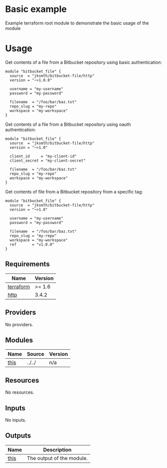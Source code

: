 # Basic example

Example terraform root module to demonstrate the basic usage of the module

# Usage

Get contents of a file from a Bitbucket repository using basic authentication:
```hcl
module "bitbucket_file" {
  source  = "jksmth/bitbucket-file/http"
  version = "~>1.0.0"

  username = "my-username"
  password = "my-password"

  filename  = "/foo/bar/baz.txt"
  repo_slug = "my-repo"
  workspace = "my-workspace"
}
```

Get contents of a file from a Bitbucket repository using oauth authentication:
```hcl
module "bitbucket_file" {
  source  = "jksmth/bitbucket-file/http"
  version = "~>1.0"

  client_id     = "my-client-id"
  client_secret = "my-client-secret"

  filename  = "/foo/bar/baz.txt"
  repo_slug = "my-repo"
  workspace = "my-workspace"
}
```

Get contents of file from a Bitbucket repository from a specific tag:
```hcl
module "bitbucket_file" {
  source  = "jksmth/bitbucket-file/http"
  version = "~>1.0"

  username = "my-username"
  password = "my-password"

  filename  = "/foo/bar/baz.txt"
  repo_slug = "my-repo"
  workspace = "my-workspace"
  ref       = "v1.0.0"
}
```

<!-- BEGINNING OF PRE-COMMIT-TERRAFORM DOCS HOOK -->
## Requirements

| Name | Version |
|------|---------|
| <a name="requirement_terraform"></a> [terraform](#requirement\_terraform) | >= 1.6 |
| <a name="requirement_http"></a> [http](#requirement\_http) | 3.4.2 |

## Providers

No providers.

## Modules

| Name | Source | Version |
|------|--------|---------|
| <a name="module_this"></a> [this](#module\_this) | ../../ | n/a |

## Resources

No resources.

## Inputs

No inputs.

## Outputs

| Name | Description |
|------|-------------|
| <a name="output_this"></a> [this](#output\_this) | The output of the module. |
<!-- END OF PRE-COMMIT-TERRAFORM DOCS HOOK -->
